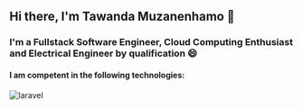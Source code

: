 ## Hi there, I'm Tawanda Muzanenhamo 👋

### I'm a Fullstack Software Engineer, Cloud Computing Enthusiast and Electrical Engineer by qualification :smile:

#### I am competent in the following technologies:

<img align='left' alt='laravel' src='https://img.shields.io/badge/Laravel-FF2D20?style=for-the-badge&logo=laravel&logoColor=white' />

<!--
**tmuzanenhamo/tmuzanenhamo** is a ✨ _special_ ✨ repository because its `README.md` (this file) appears on your GitHub profile.

Here are some ideas to get you started:

- 🔭 I’m currently working on ...
- 🌱 I’m currently learning ...
- 👯 I’m looking to collaborate on ...
- 🤔 I’m looking for help with ...
- 💬 Ask me about ...
- 📫 How to reach me: ...
- 😄 Pronouns: ...
- ⚡ Fun fact: ...
-->
